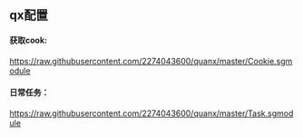 ## qx配置

#### 获取cook: 
https://raw.githubusercontent.com/2274043600/quanx/master/Cookie.sgmodule

#### 日常任务：
https://raw.githubusercontent.com/2274043600/quanx/master/Task.sgmodule
